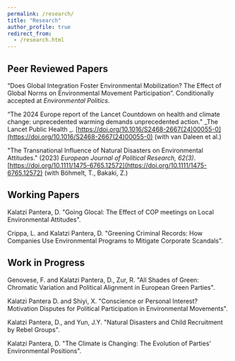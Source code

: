 ```yaml
---
permalink: /research/
title: "Research"
author_profile: true
redirect_from: 
  - /research.html
---
```

## Peer Reviewed Papers
“Does Global Integration Foster Environmental Mobilization? The Effect of Global Norms on Environmental Movement Participation”. Conditionally accepted at _Environmental Politics_.

“The 2024 Europe report of the Lancet Countdown on health and climate change: unprecedented warming demands unprecedented action." _The Lancet Public Health _. [https://doi.org/10.1016/S2468-2667(24)00055-0](https://doi.org/10.1016/S2468-2667(24)00055-0) (with van Daleen et al.)

 "The Transnational Influence of Natural Disasters on Environmental Attitudes."  (2023) _European Journal of Political Research, 62(3)_. [https://doi.org/10.1111/1475-6765.12572](https://doi.org/10.1111/1475-6765.12572) (with  Böhmelt, T., Bakaki, Z.)

## Working Papers

Kalatzi Pantera, D. "Going Glocal: The Effect of COP meetings on Local Environmental Attitudes".

Crippa, L. and Kalatzi Pantera, D. "Greening Criminal Records: How Companies Use Environmental Programs to Mitigate Corporate Scandals".

## Work in Progress

Genovese, F. and Kalatzi Pantera, D., Zur, R. "All Shades of Green: Chromatic Variation and Political Alignment in European Green Parties".

Kalatzi Pantera D. and Shiyi, X. "Conscience or Personal Interest? Motivation Disputes for Political Participation in Environmental Movements".

Kalatzi Pantera, D., and Yun, J.Y. "Natural Disasters and Child Recruitment by Rebel Groups".

Kalatzi Pantera, D. "The Climate is Changing: The Evolution of Parties’ Environmental Positions".
